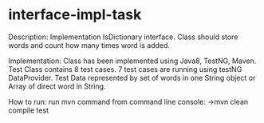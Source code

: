 # interface-impl-task

Description:
Implementation IsDictionary interface. Class should store words and count how many times word is added. 

Implementation:
Class has been implemented using Java8, TestNG, Maven.
Test Class contains 8 test cases. 7 test cases are running using testNG DataProvider.
Test Data represented by set of words in one String object or Array of direct word in String.

How to run:
run mvn command from command line console:
->mvn clean compile test

